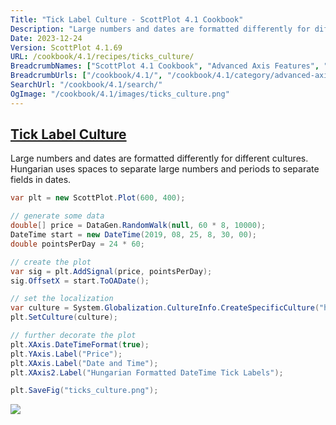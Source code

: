 ```yaml
---
Title: "Tick Label Culture - ScottPlot 4.1 Cookbook"
Description: "Large numbers and dates are formatted differently for different cultures. Hungarian uses spaces to separate large numbers and periods to separate fields in dates."
Date: 2023-12-24
Version: ScottPlot 4.1.69
URL: /cookbook/4.1/recipes/ticks_culture/
BreadcrumbNames: ["ScottPlot 4.1 Cookbook", "Advanced Axis Features", "Tick Label Culture"]
BreadcrumbUrls: ["/cookbook/4.1/", "/cookbook/4.1/category/advanced-axis-features", "/cookbook/4.1/recipes/ticks_culture/"]
SearchUrl: "/cookbook/4.1/search/"
OgImage: "/cookbook/4.1/images/ticks_culture.png"
---
```


<h2><a id='tick-label-culture' href='/cookbook/4.1/recipes/ticks_culture/'>Tick Label Culture</a></h2>

Large numbers and dates are formatted differently for different cultures. Hungarian uses spaces to separate large numbers and periods to separate fields in dates.

```cs
var plt = new ScottPlot.Plot(600, 400);

// generate some data
double[] price = DataGen.RandomWalk(null, 60 * 8, 10000);
DateTime start = new DateTime(2019, 08, 25, 8, 30, 00);
double pointsPerDay = 24 * 60;

// create the plot
var sig = plt.AddSignal(price, pointsPerDay);
sig.OffsetX = start.ToOADate();

// set the localization
var culture = System.Globalization.CultureInfo.CreateSpecificCulture("hu"); // Hungarian
plt.SetCulture(culture);

// further decorate the plot
plt.XAxis.DateTimeFormat(true);
plt.YAxis.Label("Price");
plt.XAxis.Label("Date and Time");
plt.XAxis2.Label("Hungarian Formatted DateTime Tick Labels");

plt.SaveFig("ticks_culture.png");
```

<img src='../../images/ticks_culture.png' class='d-block mx-auto my-5' />


